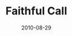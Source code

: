 ---
layout: message
category: message
series: "The Faithful"
title: "Faithful Call"
date: 2010-08-29
audio-description: "Brian Tome talks about how the faithful respond to God's call."
audio: "http://s3.amazonaws.com/crossroadsaudiomessages/TheFaithful03.mp3"
audio-title: "Faithful Call"
audio-duration: "46&#58;37"
program-description: "Faithful Call (Program)"
program: "http://www.crossroads.net/players/media/hq/08_28-29_10Program.pdf"
program-title: "Faithful Call (Program)"
video-description: "Brian Tome talks about how the faithful respond to God's call."
video-title: "Faithful Call"
video: "https://s3.amazonaws.com/crossroadsvideomessages/TheFaithful03.mp4"
---